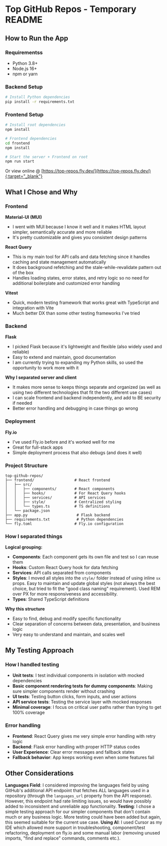 # Top GitHub Repos - Temporary README

## How to Run the App

### Requirementss
- Python 3.8+
- Node.js 16+
- npm or yarn

### Backend Setup
```bash
# Install Python dependencies
pip install -r requirements.txt
```

### Frontend Setup
```bash
# Install root dependencies
npm install

# Frontend dependencies
cd frontend
npm install

# Start the server + Frontend on root
npm run start
```

Or view online @ [https://top-repos.fly.dev/](https://top-repos.fly.dev/){:target="_blank"}  

## What I Chose and Why

### Frontend

**Material-UI (MUI)**
- I went with MUI because I know it well and it makes HTML layout simpler, semantically accurate and more reliable
- It's pretty customizable and gives you consistent design patterns

**React Query**
- This is my main tool for API calls and data fetching since it handles caching and state management automatically
- It does background refetching and the stale-while-revalidate pattern out of the box
- Handles loading states, error states, and retry logic so no need for additional boilerplate and customized error handling

**Vitest**
- Quick, modern testing framework that works great with TypeScript and integration with Vite
- Much better DX than some other testing frameworks I've tried

### Backend

**Flask**
- I picked Flask because it's lightweight and flexible (also widely used and reliable)
- Easy to extend and maintain, good documentation
- I am currently trying to expanding my Python skills, so used the opportunity to work  more with it

**Why I separated server and client**
- It makes more sense to keeps things separate and organized (as well as using two different technologies that fit the two different use cases)
- I can scale frontend and backend independently, and add to BE security if needed
- Better error handling and debugging in case things go wrong

### Deployment

**Fly.io**
- I've used Fly.io before and it's worked well for me
- Great for full-stack apps
- Simple deployment process that also debugs (and does it well)

### Project Structure
```
top-github-repos/
├── frontend/                  # React frontend
│   ├── src/
│   │   ├── components/        # React components
│   │   ├── hooks/             # For React Query hooks
│   │   ├── services/          # API services
│   │   ├── style/             # Centralized styling
│   │   └── types.ts           # TS definitions
│   └── package.json
├── app.py                      # Flask backend
├── requirements.txt            # Python dependencies
└── fly.toml                   # Fly.io configuration
```

### How I separated things

**Logical grouping:**
- **Components**: Each component gets its own file and test so I can reuse them
- **Hooks**: Custom React Query hook for data fetching
- **Services**: API calls separated from components
- **Styles**: I moved all styles into the `style/` folder instead of using inline `sx` props. Easy to maintain and update global styles (not always the best choice, but tried to fit the "good class naming" requirement). Used REM over PX for more responsiveness and accessibility.
- **Types**: Shared TypeScript definitions

**Why this structure**
- Easy to find, debug and modify specific functionality
- Clear separation of concerns between data, presentation, and business logic
- Very easy to understand and maintain, and scales well

## My Testing Approach

### How I handled testing
- **Unit tests**: I test individual components in isolation with mocked dependencies
- **Basic component rendering tests for dummy components**: Making sure simpler components render without crashing
- **UI tests**: Testing button clicks, form inputs, and user actions
- **API service tests**: Testing the service layer with mocked responses
- **Minimal coverage**: I focus on critical user paths rather than trying to get 100% coverage

### Error handling
- **Frontend**: React Query gives me very simple error handling with retry logic
- **Backend**: Flask error handling with proper HTTP status codes
- **User Experience**: Clear error messages and fallback states
- **Fallback behavior**: App keeps working even when some features fail

## Other Considerations

**Languages Field**: I considered improving the languages field by using GitHub's additional API endpoint that fetches ALL languages used in a repository (through the `languages_url` property from the API response). However, this endpoint had rate limiting issues, so would have possibly added to inconsistent and unreliable app functionality. 
**Testing**: I chose a simple testing approach for our simpler components that don't contain much or any business logic. More testing could have been added but again, this seemed suitable for the current use case.
**Using AI**: I used Cursor as my IDE which allowed more support in troubleshooting, component/test refactoring, deployment on fly.io and some manual labor (removing unused imports, "find and replace" commands, comments etc.). 

